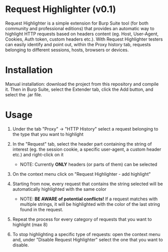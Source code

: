 # Request Highlighter (v0.1)

Request Highlighter is a simple extension for Burp Suite tool (for both community and professional editions) that provides an automatic way to highlight HTTP requests based on headers content (eg. Host, User-Agent, Cookies, Auth token, custom headers etc.).
With Request Highlighter testers can easily identify and point out, within the Proxy history tab, requests belonging to different sessions, hosts, browsers or devices.

# Installation

Manual installation: download the project from this repository and compile it. Then in Burp Suite, select the Extender tab, click the Add button, and select the .jar file.

# Usage

1. Under the tab "Proxy" -> "HTTP History" select a request belonging to the type that you want to highlight

2. In the "Request" tab, select the header part containing the string of interest (eg. the session cookie, a specific user-agent, a custom header etc.) and right-click on it

    * NOTE: Currently **ONLY** headers (or parts of them) can be selected

3. On the context menu click on "Request Highlighter - add highlight"

4. Starting from now, every request that contains the string selected will be automatically highlighted with the same color

    * NOTE: **BE AWARE of potential conflicts!** If a request matches with multiple strings, it will be highlighted with the color of the last string found in the request.

5. Repeat the process for every category of requests that you want to highlight (max 8)

6. To stop highlighting a specific type of requests: open the context menu and, under "Disable Request Highlighter" select the one that you want to disable.
